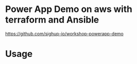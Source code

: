 # Power App Demo on aws with terraform and Ansible

https://github.com/sighup-io/workshop-powerapp-demo

# Usage
